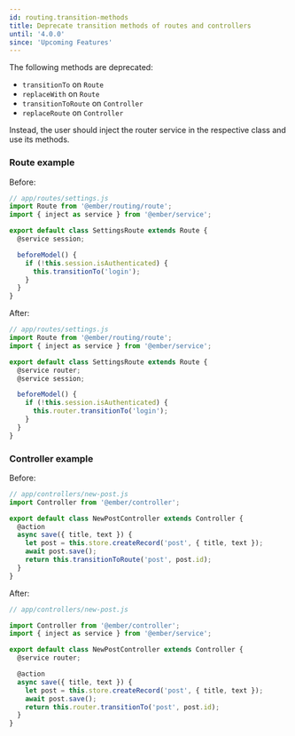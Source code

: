 ```yaml
---
id: routing.transition-methods
title: Deprecate transition methods of routes and controllers
until: '4.0.0'
since: 'Upcoming Features'
---
```


The following methods are deprecated:
- `transitionTo` on `Route`
- `replaceWith` on `Route`
- `transitionToRoute` on `Controller`
- `replaceRoute` on `Controller`

Instead, the user should inject the router service in the respective class and use its methods.

### Route example

Before:

```javascript
// app/routes/settings.js
import Route from '@ember/routing/route';
import { inject as service } from '@ember/service';

export default class SettingsRoute extends Route {
  @service session;

  beforeModel() {
    if (!this.session.isAuthenticated) {
      this.transitionTo('login');
    }
  }
}
```

After:

```javascript
// app/routes/settings.js
import Route from '@ember/routing/route';
import { inject as service } from '@ember/service';

export default class SettingsRoute extends Route {
  @service router;
  @service session;

  beforeModel() {
    if (!this.session.isAuthenticated) {
      this.router.transitionTo('login');
    }
  }
}
```

### Controller example

Before:

```javascript
// app/controllers/new-post.js
import Controller from '@ember/controller';

export default class NewPostController extends Controller {
  @action
  async save({ title, text }) {
    let post = this.store.createRecord('post', { title, text });
    await post.save();
    return this.transitionToRoute('post', post.id);
  }
}
```

After:

```javascript
// app/controllers/new-post.js

import Controller from '@ember/controller';
import { inject as service } from '@ember/service';

export default class NewPostController extends Controller {
  @service router;

  @action
  async save({ title, text }) {
    let post = this.store.createRecord('post', { title, text });
    await post.save();
    return this.router.transitionTo('post', post.id);
  }
}
```